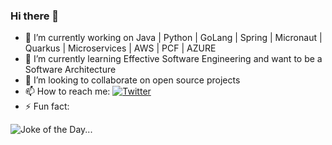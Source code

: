 ### Hi there 👋

- 🔭 I’m currently working on Java | Python | GoLang | Spring | Micronaut | Quarkus | Microservices | AWS | PCF | AZURE
- 🌱 I’m currently learning Effective Software Engineering and want to be a Software Architecture
- 👯 I’m looking to collaborate on open source projects
- 📫 How to reach me: [![Twitter](https://img.shields.io/twitter/url?label=%40sparhidev&style=social&url=https%3A%2F%2Ftwitter.com%2Fsparhidev)](https://twitter.com/sparhidev "@sparhidev")
- ⚡ Fun fact: 

![Joke of the Day...](https://readme-jokes.vercel.app/api)
